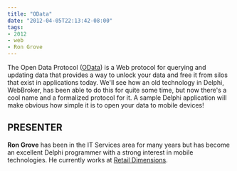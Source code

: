 ```yaml
---
title: "OData"
date: "2012-04-05T22:13:42-08:00"
tags:
- 2012
- web
- Ron Grove
---
```


The Open Data Protocol ([OData](http://www.odata.org)) is a Web protocol for querying and updating data that provides a way to unlock your data and free it from silos that exist in applications today. We'll see how an old technology in Delphi, WebBroker, has been able to do this for quite some time, but now there's a cool name and a formalized protocol for it.  A sample Delphi application will make obvious how simple it is to open your data to mobile devices!

## PRESENTER ##

**Ron Grove** has been in the IT Services area for many years but has become an excellent Delphi programmer with a strong interest in mobile technologies.  He currently works at [Retail Dimensions](http://retaildimensions.com).
